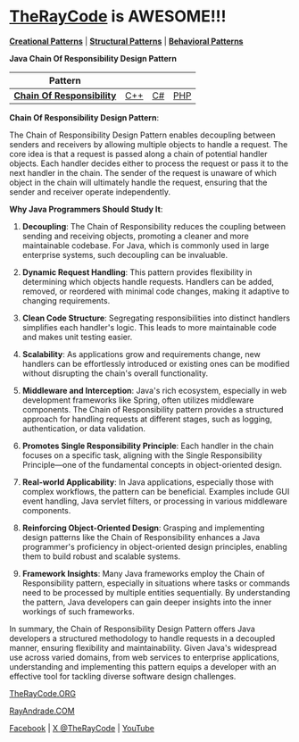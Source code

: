 # [TheRayCode](../../../README.md) is AWESOME!!!

**[Creational Patterns](../../Creational/README.md)** | **[Structural Patterns](../../Structural/README.md)** | **[Behavioral Patterns](../README.md)**

**Java Chain Of Responsibility Design Pattern**

|Pattern|   |   |   |
|---|---|---|---|
| [**Chain Of Responsibility**](README.md) | [C++](../../../Csharp/Behavioral/ChainOfResponsibility/README.md) | [C#](../../../Csharp/Behavioral/ChainOfResponsibility/README.md) | [PHP](../../../PHP/Behavioral/ChainOfResponsibility/README.md) |

**Chain Of Responsibility Design Pattern**:

The Chain of Responsibility Design Pattern enables decoupling between senders and receivers by allowing multiple objects to handle a request. The core idea is that a request is passed along a chain of potential handler objects. Each handler decides either to process the request or pass it to the next handler in the chain. The sender of the request is unaware of which object in the chain will ultimately handle the request, ensuring that the sender and receiver operate independently.

**Why Java Programmers Should Study It**:

1. **Decoupling**: The Chain of Responsibility reduces the coupling between sending and receiving objects, promoting a cleaner and more maintainable codebase. For Java, which is commonly used in large enterprise systems, such decoupling can be invaluable.

2. **Dynamic Request Handling**: This pattern provides flexibility in determining which objects handle requests. Handlers can be added, removed, or reordered with minimal code changes, making it adaptive to changing requirements.

3. **Clean Code Structure**: Segregating responsibilities into distinct handlers simplifies each handler's logic. This leads to more maintainable code and makes unit testing easier.

4. **Scalability**: As applications grow and requirements change, new handlers can be effortlessly introduced or existing ones can be modified without disrupting the chain's overall functionality.

5. **Middleware and Interception**: Java's rich ecosystem, especially in web development frameworks like Spring, often utilizes middleware components. The Chain of Responsibility pattern provides a structured approach for handling requests at different stages, such as logging, authentication, or data validation.

6. **Promotes Single Responsibility Principle**: Each handler in the chain focuses on a specific task, aligning with the Single Responsibility Principle—one of the fundamental concepts in object-oriented design. 

7. **Real-world Applicability**: In Java applications, especially those with complex workflows, the pattern can be beneficial. Examples include GUI event handling, Java servlet filters, or processing in various middleware components.

8. **Reinforcing Object-Oriented Design**: Grasping and implementing design patterns like the Chain of Responsibility enhances a Java programmer's proficiency in object-oriented design principles, enabling them to build robust and scalable systems.

9. **Framework Insights**: Many Java frameworks employ the Chain of Responsibility pattern, especially in situations where tasks or commands need to be processed by multiple entities sequentially. By understanding the pattern, Java developers can gain deeper insights into the inner workings of such frameworks.

In summary, the Chain of Responsibility Design Pattern offers Java developers a structured methodology to handle requests in a decoupled manner, ensuring flexibility and maintainability. Given Java's widespread use across varied domains, from web services to enterprise applications, understanding and implementing this pattern equips a developer with an effective tool for tackling diverse software design challenges.

[TheRayCode.ORG](https://www.TheRayCode.org)

[RayAndrade.COM](https://www.RayAndrade.com)

[Facebook](https://www.facebook.com/TheRayCode/) | [X @TheRayCode](https://www.x.com/TheRayCode/) | [YouTube](https://www.youtube.com/TheRayCode/)
